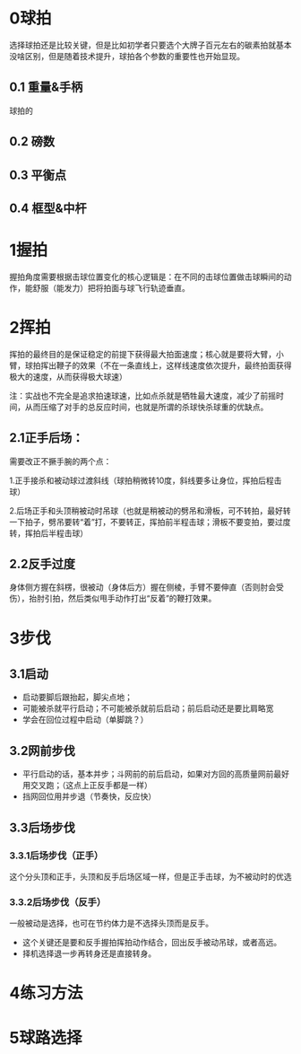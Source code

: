 
# 0球拍
选择球拍还是比较关键，但是比如初学者只要选个大牌子百元左右的碳素拍就基本没啥区别，但是随着技术提升，球拍各个参数的重要性也开始显现。

## 0.1 重量&手柄

球拍的

## 0.2 磅数


## 0.3 平衡点


## 0.4 框型&中杆




# 1握拍

握拍角度需要根据击球位置变化的核心逻辑是：在不同的击球位置做击球瞬间的动作，能舒服（能发力）把将拍面与球飞行轨迹垂直。

  

# 2挥拍

挥拍的最终目的是保证稳定的前提下获得最大拍面速度；核心就是要将大臂，小臂，球拍挥出鞭子的效果（不在一条直线上，这样线速度依次提升，最终拍面获得极大的速度，从而获得极大球速） 

注：实战也不完全是追求拍速球速，比如点杀就是牺牲最大速度，减少了前摇时间，从而压缩了对手的总反应时间，也就是所谓的杀球快杀球重的优缺点。

  

## 2.1正手后场：

需要改正不撅手腕的两个点：

1.正手接杀和被动球过渡斜线（球拍稍微转10度，斜线要多让身位，挥拍后程击球）

2.后场正手和头顶稍被动时吊球（也就是稍被动的劈吊和滑板，可不转拍，最好转一下拍子，劈吊要转“着”打，不要转正，挥拍前半程击球；滑板不要变拍，要过度转，挥拍后半程击球）

  

## 2.2反手过度

身体侧方握在斜楞，很被动（身体后方）握在侧棱，手臂不要伸直（否则肘会受伤），抬肘引拍，然后类似甩手动作打出“反着”的鞭打效果。

  

# 3步伐

## 3.1启动

- 启动要脚后跟抬起，脚尖点地；
- 可能被杀就平行启动；不可能被杀就前后启动；前后启动还是要比肩略宽
- 学会在回位过程中启动（单脚跳？）

  

## 3.2网前步伐

- 平行启动的话，基本并步；斗网前的前后启动，如果对方回的高质量网前最好用交叉跑；（这点上正反手都是一样）
- 挡网回位用并步退（节奏快，反应快）

  

## 3.3后场步伐

### 3.3.1后场步伐（正手）

这个分头顶和正手，头顶和反手后场区域一样，但是正手击球，为不被动时的优选
  
### 3.3.2后场步伐（反手）

一般被动是选择，也可在节约体力是不选择头顶而是反手。
- 这个关键还是要和反手握拍挥拍动作结合，回出反手被动吊球，或者高远。
- 择机选择退一步再转身还是直接转身。


# 4练习方法



# 5球路选择
